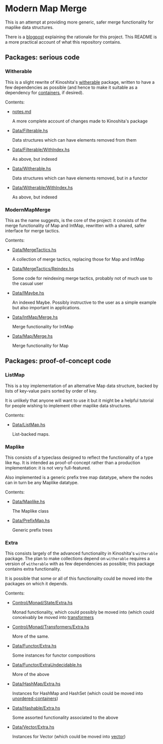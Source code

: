 # Modern Map Merge

This is an attempt at providing more generic, safer merge
functionality for maplike data structures.

There is a
  [blogpost](rationale/blogpost.md)
explaining the rationale for this project. This README is a more
practical account of what this repository contains.

## Packages: serious code

### Witherable

This is a slight rewrite of Kinoshita's
  [witherable](https://hackage.haskell.org/package/witherable)
package, written to have a few dependencies as possible (and hence to
make it suitable as a dependency for
  [containers](https://hackage.haskell.org/package/containers),
if desired).

Contents:

* [notes.md](src-witherable/notes.md)

    A more complete account of changes made to Kinoshita's package

* [Data/Filterable.hs](src-witherable/Data/Filterable.hs)

    Data structures which can have elements removed from them

* [Data/Filterable/WithIndex.hs](src-witherable/Data/Filterable/WithIndex.hs)

    As above, but indexed

* [Data/Witherable.hs](src-witherable/Data/Witherable.hs)

    Data structures which can have elements removed, but in a functor

* [Data/Witherable/WithIndex.hs](src-witherable/Data/Witherable/WithIndex.hs)

    As above, but indexed

### ModernMapMerge

This as the name suggests, is the core of the project: it consists of
the merge functionality of Map and IntMap, rewritten with a shared,
safer interface for merge tactics.

Contents:

* [Data/MergeTactics.hs](src-modernmapmerge/Data/MergeTactics.hs)

    A collection of merge tactics, replacing those for Map and IntMap

* [Data/MergeTactics/Reindex.hs](src-modernmapmerge/Data/MergeTactics/Reindex.hs)

    Some code for reindexing merge tactics, probably not of much use to the casual user

* [Data/IMaybe.hs](src-modernmapmerge/Data/IMaybe.hs)

    An indexed Maybe. Possibly instructive to the user as a simple
    example but also important in applications.

* [Data/IntMap/Merge.hs](src-modernmapmerge/Data/IntMap/Merge.hs)

    Merge functionality for IntMap

* [Data/Map/Merge.hs](src-modernmapmerge/Data/Map/Merge.hs)

    Merge functionality for Map


## Packages: proof-of-concept code

### ListMap

This is a toy implementation of an alternative Map data structure,
backed by lists of key-value pairs sorted by order of key.

It is unlikely that anyone will want to use it but it might be a
helpful tutorial for people wishing to implement other maplike data
structures.

Contents:

* [Data/ListMap.hs](src-listmap/Data/ListMap.hs)

    List-backed maps.

### Maplike

This consists of a typeclass designed to reflect the functionality of
a type like `Map`. It is intended as proof-of-concept rather than a
production implementation: it is not very full-featured.

Also implemented is a generic prefix tree map datatype, where the
nodes can in turn be any Maplike datatype.

Contents:

* [Data/Maplike.hs](src-maplike/Data/Maplike.hs)

    The Maplike class

* [Data/PrefixMap.hs](src-maplike/Data/PrefixMap.hs)

    Generic prefix trees

### Extra

This consists largely of the advanced functionality in Kinoshita's
`witherable` package. The plan to make collections depend on
`witherable` requires a version of `witherable` with as few
dependencies as possible; this package contains extra functionality.

It is possible that some or all of this functionality could be moved
into the packages on which it depends.

Contents:

* [Control/Monad/State/Extra.hs](src-extra/Control/Monad/State/Extra.hs)

    Monad functionality, which could possibly be moved into (which could conceivably be moved into
      [transformers](https://hackage.haskell.org/package/transformers)

* [Control/Monad/Transformers/Extra.hs](src-extra/Control/Monad/Transformers/Extra.hs)

    More of the same.

* [Data/Functor/Extra.hs](src-extra/Data/Functor/Extra.hs)

    Some instances for functor compositions

* [Data/Functor/ExtraUndecidable.hs](src-extra/Data/Functor/ExtraUndecidable.hs)

    More of the above

* [Data/HashMap/Extra.hs](src-extra/Data/HashMap/Extra.hs)

    Instances for HashMap and HashSet (which could be moved into
      [unordered-containers](https://hackage.haskell.org/package/unordered-containers))

* [Data/Hashable/Extra.hs](src-extra/Data/Hashable/Extra.hs)

    Some assorted functionality associated to the above

* [Data/Vector/Extra.hs](src-extra/Data/Vector/Extra.hs)

    Instances for Vector (which could be moved into
      [vector](https://hackage.haskell.org/package/vector))
